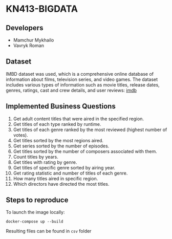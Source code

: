 # KN413-BIGDATA
## Developers
- Mamchur Mykhailo 
- Vavryk Roman

## Dataset
IMBD dataset was used, which is a comprehensive online database of information about films, television series, and video games. The dataset includes various types of information such as movie titles, release dates, genres, ratings, cast and crew details, and user reviews: [imdb](https://developer.imdb.com/non-commercial-datasets)

## Implemented Business Questions
1. Get adult content titles that were aired in the specified region.
2. Get titles of each type ranked by runtime.
3. Get titles of each genre ranked by the most reviewed (highest number of votes).
4. Get titles sorted by the most regions aired.
5. Get series sorted by the number of episodes.
6. Get titles sorted by the number of composers associated with them.
7. Count titles by years.
8. Get titles with rating by genre.
9. Get titles of specific genre sorted by airing year.
10. Get rating statistic and number of titles of each genre.
11. How many titles aired in specific region.
12. Which directors have directed the most titles.


## Steps to reproduce
To launch the image locally: 
```shell
docker-compose up --build
```

Resulting files can be found in `csv` folder
